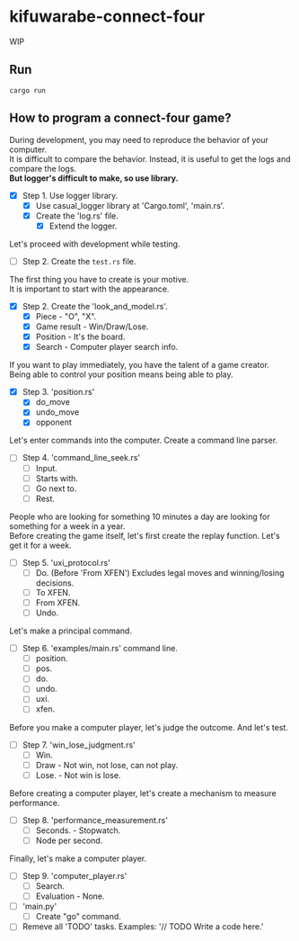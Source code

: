 # kifuwarabe-connect-four

WIP

## Run

```shell
cargo run
```

## How to program a connect-four game?

During development, you may need to reproduce the behavior of your computer.  
It is difficult to compare the behavior. Instead, it is useful to get the logs and compare the logs.  
**But logger's difficult to make, so use library.**  

* [x] Step 1. Use logger library.
  * [x] Use casual_logger library at 'Cargo.toml', 'main.rs'.
  * [x] Create the 'log.rs' file.
    * [x] Extend the logger.

Let's proceed with development while testing.  

* [ ] Step 2. Create the `test.rs` file.

The first thing you have to create is your motive.  
It is important to start with the appearance.  

* [x] Step 2. Create the 'look_and_model.rs'.
  * [x] Piece - "O", "X".
  * [x] Game result - Win/Draw/Lose.
  * [x] Position - It's the board.
  * [x] Search - Computer player search info.

If you want to play immediately, you have the talent of a game creator.  
Being able to control your position means being able to play.  

* [x] Step 3. 'position.rs'
  * [x] do_move
  * [x] undo_move
  * [x] opponent

Let's enter commands into the computer. Create a command line parser.  

* [ ] Step 4. 'command_line_seek.rs'
  * [ ] Input.
  * [ ] Starts with.
  * [ ] Go next to.
  * [ ] Rest.

People who are looking for something 10 minutes a day are looking for something for a week in a year.  
Before creating the game itself, let's first create the replay function. Let's get it for a week.  

* [ ] Step 5. 'uxi_protocol.rs'
  * [ ] Do. (Before 'From XFEN') Excludes legal moves and winning/losing decisions.
  * [ ] To XFEN.
  * [ ] From XFEN.
  * [ ] Undo.

Let's make a principal command.  

* [ ] Step 6. 'examples/main.rs' command line.
  * [ ] position.
  * [ ] pos.
  * [ ] do.
  * [ ] undo.
  * [ ] uxi.
  * [ ] xfen.

Before you make a computer player, let's judge the outcome. And let's test.  

* [ ] Step 7. 'win_lose_judgment.rs'
  * [ ] Win.
  * [ ] Draw - Not win, not lose, can not play.
  * [ ] Lose. - Not win is lose.

Before creating a computer player, let's create a mechanism to measure performance.  

* [ ] Step 8. 'performance_measurement.rs'
  * [ ] Seconds. - Stopwatch.
  * [ ] Node per second.

Finally, let's make a computer player.  

* [ ] Step 9. 'computer_player.rs'
  * [ ] Search.
  * [ ] Evaluation - None.
* [ ] 'main.py'
  * [ ] Create "go" command.
* [ ] Remeve all 'TODO' tasks. Examples: '// TODO Write a code here.'
